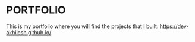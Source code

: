 # PORTFOLIO
This is my portfolio where you will find the projects that I built.
https://dev-akhilesh.github.io/
